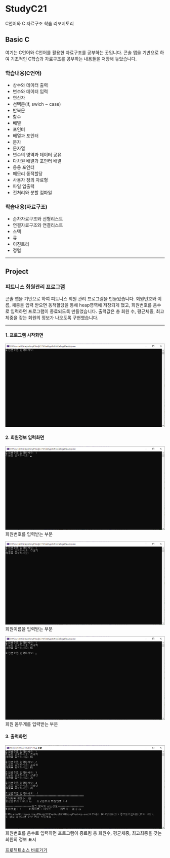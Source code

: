 # StudyC21
C언어와 C 자료구조 학습 리포지토리

## Basic C

여기는 C언어와 C언어를 활용한 자료구조를 공부하는 곳입니다. 콘솔 앱을 기반으로 하여 기초적인 C학습과 자료구조를 공부하는 내용들을 저장해 놓았습니다.

### 학습내용(C언어)

- 상수와 데이터 출력
- 변수와 데이터 입력
- 연산자
- 선택문(if, swich ~ case)
- 반복문
- 함수
- 배열
- 포인터
- 배열과 포인터
- 문자
- 문자열
- 변수의 영역과 데이터 공유
- 다차원 배열과 포인터 배열
- 응용 포인터
- 메모리 동적할당
- 사용자 정의 자료형
- 파일 입출력
- 전처리와 분할 컴파일


### 학습내용(자료구조)

- 순차자료구조와 선형리스트
- 연결자료구조와 연결리스트
- 스택
- 큐
- 이진트리
- 정렬

----------------

## Project


### 피트니스 회원관리 프로그램
콘솔 앱을 기반으로 하여 피트니스 회원 관리 프로그램을 만들었습니다. 회원번호와 이름, 체중을 입력 받으면 동적할당을 통해 heap영역에 저장되게 했고, 
회원번호를 음수로 입력하면 프로그램이 종료되도록 만들었습니다. 출력값은 총 회원 수, 평균체중, 최고체중을 갖는 회원의 정보가 나오도록 구현했습니다.

---------------------------------------

#### 1. 프로그램 시작화면
![프로그램시작_Images](https://github.com/zizi0308/StudyC21/blob/main/Images/img_20210618_120626_001.png)




#### 2. 회원정보 입력화면
![회원정보입력_Images1](https://github.com/zizi0308/StudyC21/blob/main/Images/img_20210618_120648_001.png)
회원번호를 입력받는 부분


![회원정보입력_Images2](https://github.com/zizi0308/StudyC21/blob/main/Images/img_20210618_120600_001.png)
회원이름을 입력받는 부분


![회원정보입력_Images3](https://github.com/zizi0308/StudyC21/blob/main/Images/img_20210618_120627_001.png)
회원 몸무게를 입력받는 부분




#### 3. 출력화면

![회원정보출력_Images](https://github.com/zizi0308/StudyC21/blob/main/Images/img_20210618_120614_001.png)
회원번호를 음수로 입력하면 프로그램이 종료됨 총 회원수, 평균체중, 최고최중을 갖는 회원의 정보 표시




[프로젝트소스 바로가기](https://github.com/zizi0308/StudyC21/blob/main/TestApp/FitnessManageProgram.c)




